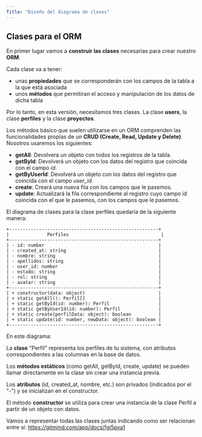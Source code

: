 ```yaml
---
Title: "Diseño del diagrama de clases"
---
```


## Clases para el ORM
En primer lugar vamos a **construir las clases** necesarias para crear nuestro **ORM**.

Cada clase va a tener:
- unas **propiedades** que se corresponderán con los campos de la tabla a la que está asociada
- unos **métodos** que permitiran el acceso y manipulación de los datos de dicha tabla

Por lo tanto, en esta versión, necesitamos tres clases. La clase **users**, la clase **perfiles** y la clase **proyectos**.

Los métodos básico que suelen utilizarse en un ORM comprenden las funcionalidades propias de un **CRUD (Create, Read, Update y Delete)**. Nosotros usaremos los siguientes:

- **getAll**: Devolvera un objeto con todos los registros de la tabla.
- **getById**: Devolverá un objeto con los datos del registro que coincida con el campo *id*.
- **getByUserId**: Devolverá un objeto con los datos del registro que coincida con el campo *user_id*.
- **create**: Creará una nueva fila con los campos que le pasemos.
- **update**: Actualizará la fila correspondiente al registro cuyo campo id coincida con el que le pasemos, con los campos que le pasemos.

El diagrama de clases para la clase perfiles quedaría de la siguiente manera:


```text
+-------------------------------------------------------+
|              Perfiles                                  |
+-------------------------------------------------------+
| - id: number                                          |
| - created_at: string                                  |
| - nombre: string                                      |
| - apellidos: string                                   |
| - user_id: number                                     |
| - estado: string                                      |
| - rol: string                                         |
| - avatar: string                                      |
+-------------------------------------------------------+
| + constructor(data: object)                           |
| + static getAll(): Perfil[]                           |
| + static getById(id: number): Perfil                  |
| + static getByUserId(id: number): Perfil              |
| + static create(perfilData: object): boolean          |
| + static update(id: number, newData: object): boolean |
+-------------------------------------------------------+

```

En este diagrama:

La **clase** "Perfil" representa los perfiles de tu sistema, con atributos correspondientes a las columnas en la base de datos.

Los **métodos estáticos** (como getAll, getById, create, update) se pueden llamar directamente en la clase sin crear una instancia previa.

Los **atributos** (id, created_at, nombre, etc.) son privados (indicados por el "-") y se inicializan en el constructor.

El método **constructor** se utiliza para crear una instancia de la clase Perfil a partir de un objeto con datos.


Vamos a representar todas las clases juntas indicando como ser relacionan entre sí: 
https://gitmind.com/app/docs/fgi5pva1